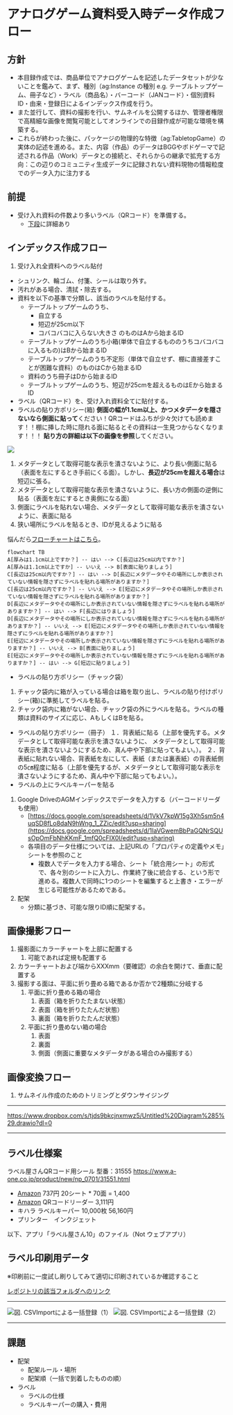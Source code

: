 # アナログゲーム資料受入時データ作成フロー

## 方針
- 本目録作成では、商品単位でアナログゲームを記述したデータセットが少ないことを鑑みて、まず、種別（ag:Instance の種別 e.g. テーブルトップゲーム、冊子など）・ラベル（商品名）・バーコード（JANコード）・個別資料ID・由来・登録日によるインデックス作成を行う。
- また並行して、資料の撮影を行い、サムネイルを公開するほか、管理者権限で高精細な画像を閲覧可能としてオンラインでの目録作成が可能な環境を構築する。
- これらが終わった後に、パッケージの物理的な特徴（ag:TabletopGame）の実体の記述を進める。また、内容（作品）のデータはBGGやボドゲーマで記述される作品（Work）データとの接続と、それらからの継承で拡充する方向：この辺りのコミュニティ生成データに記録されない資料現物の情報粒度でのデータ入力に注力する
## 前提
- 受け入れ資料の件数より多いラベル（QRコード）を準備する。
    - [下段](https://paper.dropbox.com/doc/--B8Aq9QNkgNG0NzdnvrgW61eJAg-uKq7h9WK2L0h0wjeRcHN7#:uid=199116048548337015981820&h2=%E3%83%A9%E3%83%99%E3%83%AB%E4%BB%95%E6%A7%98%E6%A1%88)に詳細あり
## インデックス作成フロー
1. 受け入れ全資料へのラベル貼付
- シュリンク、輪ゴム、付箋、シールは取り外す。
- 汚れがある場合、清拭・除去する。
- 資料を以下の基準で分類し、該当のラベルを貼付する。
    - テーブルトップゲームのうち、
        - 自立する
        - 短辺が25cm以下
        - コバコバコに入らない大きさ
        のものはAから始まるID
    - テーブルトップゲームのうち小箱(単体で自立するもののうちコバコバコに入るもの)はBから始まるID
    - テーブルトップゲームのうち不定形（単体で自立せず、棚に直接差すことが困難な資料）のものはCから始まるID
    - 資料のうち冊子はDから始まるID
    - テーブルトップゲームのうち、短辺が25cmを超えるものはEから始まるID
- ラベル（QRコード）を、受け入れ資料全てに貼付する。
- ラベルの貼り方ポリシー(箱)
    **側面の幅が1.1cm以上、かつメタデータを隠さないなら側面に貼って**ください！QRコードはふちが少々欠けても読めます！！棚に挿した時に隠れる面に貼るとその資料は一生見つからなくなります！！！
    **貼り方の詳細は以下の画像を参照**してください。
                
![](https://paper-attachments.dropboxusercontent.com/s_A9AF136EAE7821208E45F5538F0477B5A252F8B622CD5E9DFB8EDFB93615F176_1752897892502_IMG_2025-07-19-12-59-10-684.jpg)

1. メタデータとして取得可能な表示を潰さないように、より長い側面に貼る（表面を左にするとき手前にくる面）。しかし、**長辺が25cmを超える場合**は短辺に張る。
2. メタデータとして取得可能な表示を潰さないように、長い方の側面の逆側に貼る（表面を左にするとき奥側になる面）
3. 側面にラベルを貼れない場合、メタデータとして取得可能な表示を潰さないように、表面に貼る
4. 狭い場所にラベルを貼るとき、IDが見えるように貼る

悩んだら[フローチャートはこちら](https://docs.google.com/drawings/d/17yjQoeAYCRS7aRDxYCYTAM8eGRMMzkDaymCtOtrcNCc/edit?usp=sharing)。

```mermaid
flowchart TB
A[厚みは1.1cm以上ですか？] -- はい --> C[長辺は25cm以内ですか？]
A[厚みは1.1cm以上ですか] -- いいえ --> B[表面に貼りましょう]
C[長辺は25cm以内ですか？] -- はい --> D[長辺にメタデータやその場所にしか表示されていない情報を隠さずにラベルを貼れる場所がありますか？] 
C[長辺は25cm以内ですか？] -- いいえ --> E[短辺にメタデータやその場所しか表示されていない情報を隠さずにラベルを貼れる場所がありますか？]
D[長辺にメタデータやその場所にしか表示されていない情報を隠さずにラベルを貼れる場所がありますか？] -- はい --> F[長辺にはりましょう]
D[長辺にメタデータやその場所にしか表示されていない情報を隠さずにラベルを貼れる場所がありますか？] -- いいえ --> E[短辺にメタデータやその場所しか表示されていない情報を隠さずにラベルを貼れる場所がありますか？]
E[短辺にメタデータやその場所しか表示されていない情報を隠さずにラベルを貼れる場所がありますか？] -- いいえ --> B[表面に貼りましょう]
E[短辺にメタデータやその場所しか表示されていない情報を隠さずにラベルを貼れる場所がありますか？] -- はい --> G[短辺に貼りましょう]
```

- ラベルの貼り方ポリシー（チャック袋）
1. チャック袋内に箱が入っている場合は箱を取り出し、ラベルの貼り付けポリシー(箱)に準拠してラベルを貼る。
2. チャック袋内に箱がない場合、チャック袋の外にラベルを貼る。ラベルの種類は資料のサイズに応じ、AもしくはBを貼る。
- ラベルの貼り方ポリシー（冊子）
１．背表紙に貼る（上部を優先する。メタデータとして取得可能な表示を潰さないように、
メタデータとして取得可能な表示を潰さないようにするため、真ん中や下部に貼ってもよい。）。
２．背表紙に貼れない場合、背表紙を左にして、表紙（または裏表紙）の背表紙側の5㎝程度に貼る（上部を優先するが、メタデータとして取得可能な表示を潰さないようにするため、真ん中や下部に貼ってもよい。）。
- ラベルの上にラベルキーパーを貼る
1. Google DriveのAGMインデックスでデータを入力する（バーコードリーダも使用）
    - [https://docs.google.com/spreadsheets/d/1VkV7kpW15g3Xh5sm5n4uqSD8fLo8daN9hWng_1_ZZic/edit?usp=sharing](https://docs.google.com/spreadsheets/d/1IaVGwemBbPaGQNrSQUsOpOmFbNhKKmF_1mfQ0cFIX0I/edit?usp=sharing)
    - 各項目のデータ仕様については、上記URLの「プロパティの定義やメモ」シートを参照のこと
        - 複数人でデータを入力する場合、シート「統合用シート」の形式で、各々別のシートに入力し、作業終了後に統合する、という形で進める。複数人で同時に1つのシートを編集すると上書き・エラーが生じる可能性があるためである。
2. 配架
    - 分類に基づき、可能な限りID順に配架する。

## 画像撮影フロー
1. 撮影面にカラーチャートを上部に配置する
    1. 可能であれば定規も配置する
2. カラーチャートおよび端からXXXmm（要確認）の余白を開けて、垂直に配置する
3. 撮影する面は、平面に折り畳める箱であるか否かで2種類に分岐する
    1. 平面に折り畳める箱の場合
        1. 表面（箱を折りたたまない状態）
        2. 表面（箱を折りたたんだ状態）
        3. 裏面（箱を折りたたんだ状態）
    2. 平面に折り畳めない箱の場合
        1. 表面
        2. 裏面
        3. 側面（側面に重要なメタデータがある場合のみ撮影する）

## 画像変換フロー
1. サムネイル作成のためのトリミングとダウンサイジング

----------
https://www.dropbox.com/s/tjds9bkcjnxmwz5/Untitled%20Diagram%285%29.drawio?dl=0

----------
## ラベル仕様案

ラベル屋さんQRコード用シール
型番：31555
https://www.a-one.co.jp/product/new/np_0701/31551.html

- [Amazon](https://www.amazon.co.jp/%E3%82%A8%E3%83%BC%E3%83%AF%E3%83%B3-%E3%83%A9%E3%83%99%E3%83%AB%E3%82%B7%E3%83%BC%E3%83%AB-%E3%83%97%E3%83%AA%E3%83%B3%E3%82%BF%E5%85%BC%E7%94%A8-70%E9%9D%A2-31555/dp/B000QFC0H0/ref=sr_1_1?__mk_ja_JP=%E3%82%AB%E3%82%BF%E3%82%AB%E3%83%8A&crid=2LG6WIFYQRKZJ&keywords=31555&qid=1654700961&sprefix=31555%2Caps%2C217&sr=8-1) 737円 20シート * 70面 = 1,400
- [Amazon](https://www.amazon.co.jp/%E3%83%90%E3%83%BC%E3%82%B3%E3%83%BC%E3%83%89%E3%82%B9%E3%82%AD%E3%83%A3%E3%83%8A%E3%83%BC-%E3%83%8F%E3%83%B3%E3%83%89%E3%83%98%E3%83%AB%E3%83%89%E8%87%AA%E5%8B%951D-QR%E3%83%90%E3%83%BC%E3%82%B3%E3%83%BC%E3%83%89%E3%83%AA%E3%83%BC%E3%83%80%E3%83%BC-%E3%83%9E%E3%83%88%E3%83%AA%E3%83%83%E3%82%AF%E3%82%B9%E3%83%90%E3%83%BC%E3%82%B3%E3%83%BC%E3%83%89%E3%82%B9%E3%82%AD%E3%83%A3%E3%83%B3-%E5%9B%B3%E6%9B%B8%E9%A4%A8%E3%83%BB%E5%BA%97%E8%88%97%E3%83%BB%E3%82%AA%E3%83%95%E3%82%A3%E3%82%B9%E3%83%BB%E7%89%A9%E6%B5%81%E3%83%BB%E5%80%89%E5%BA%AB%E3%80%81%E6%A4%9C%E5%93%81%E3%80%81%E6%A3%9A%E5%8D%B8%E3%81%97%E7%AD%89%E3%81%AA%E3%81%A9%E3%81%AB%E9%81%A9%E7%94%A8/dp/B08K2DL285/ref=sr_1_5?__mk_ja_JP=%E3%82%AB%E3%82%BF%E3%82%AB%E3%83%8A&crid=2MVNM1ARQ8CGE&keywords=QR%E3%82%B3%E3%83%BC%E3%83%89%E3%83%AA%E3%83%BC%E3%83%80%E3%83%BC&qid=1654702184&sprefix=qr%E3%82%B3%E3%83%BC%E3%83%89%E3%83%AA%E3%83%BC%E3%83%80%E3%83%BC%2Caps%2C177&sr=8-5) QRコードリーダー 3,111円
- キハラ ラベルキーパー 10,000枚 56,160円
- プリンター　インクジェット

以下、アプリ「ラベル屋さん10」のファイル（Not ウェブアプリ） 

## ラベル印刷用データ

※印刷前に一度試し刷りしてみて適切に印刷されているか確認すること

[レポジトリの該当フォルダへのリンク](https://github.com/fukudakz/analoggamemuseum/tree/main/labels)

----------
![図. CSVImportによる一括登録（1）](https://paper-attachments.dropbox.com/s_2F2CE8DD697D63D56DBEBC966CB325DAA024C114E779C894C709BAC5E2CAB7A3_1633596081862_Screenshot+2021-10-07+at+17-40-30++++CSV++AGM.png)
![図. CSVImportによる一括登録（2）](https://paper-attachments.dropbox.com/s_2F2CE8DD697D63D56DBEBC966CB325DAA024C114E779C894C709BAC5E2CAB7A3_1633596081881_Screenshot+2021-10-07+at+17-40-10++++CSV++AGM.png)

----------
## 課題
- 配架
    - 配架ルール・場所
    - 配架順（一括で到着したものの順）
- ラベル
    - ラベルの仕様
    - ラベルキーパーの購入・費用

